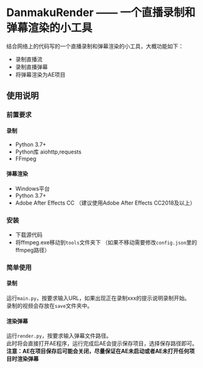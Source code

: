 # DanmakuRender —— 一个直播录制和弹幕渲染的小工具
结合网络上的代码写的一个直播录制和弹幕渲染的小工具，大概功能如下：      
- 录制直播流
- 录制直播弹幕
- 将弹幕渲染为AE项目
## 使用说明
### 前置要求
#### 录制
- Python 3.7+
- Python库 aiohttp,requests 
- FFmpeg
#### 弹幕渲染
- Windows平台
- Python 3.7+
- Adobe After Effects CC （建议使用Adobe After Effects CC2018及以上）
### 安装
- 下载源代码
- 将ffmpeg.exe移动到`tools`文件夹下 （如果不移动需要修改`config.json`里的ffmpeg路径）
### 简单使用
#### 录制
运行`main.py`，按要求输入URL，如果出现正在录制xxx的提示说明录制开始。   
录制的视频会存放在`save`文件夹中。
#### 渲染弹幕
运行`render.py`，按要求输入弹幕文件路径。  
此时将会直接打开AE程序，运行完成后AE会提示保存项目，选择保存路径即可。
**注意：AE在项目保存后可能会关闭，尽量保证在AE未启动或者AE未打开任何项目时渲染弹幕**

